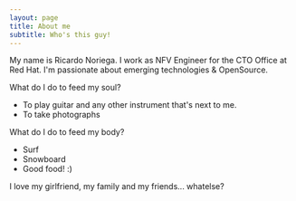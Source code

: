 ```yaml
---
layout: page
title: About me
subtitle: Who's this guy!
---
```


My name is Ricardo Noriega. I work as NFV Engineer for the CTO Office at Red Hat.
I'm passionate about emerging technologies & OpenSource.

What do I do to feed my soul?

- To play guitar and any other instrument that's next to me.
- To take photographs

What do I do to feed my body?

- Surf
- Snowboard
- Good food! :)

I love my girlfriend, my family and my friends... whatelse?

